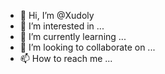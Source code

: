 - 👋 Hi, I’m @Xudoly
- 👀 I’m interested in ...
- 🌱 I’m currently learning ...
- 💞️ I’m looking to collaborate on ...
- 📫 How to reach me ...

<!---
Xudoly/Xudoly is a ✨ special ✨ repository because its `README.md` (this file) appears on your GitHub profile.
You can click the Preview link to take a look at your changes.
--->

